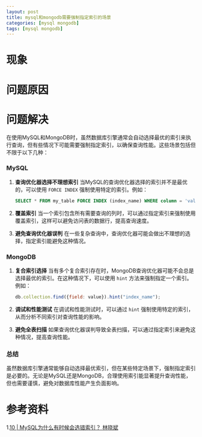 ```yaml
---
layout: post 
title: mysql和mongodb需要强制指定索引的场景
categories: [mysql mongodb]
tags: [mysql mongodb]
---
```


# 现象

# 问题原因

# 问题解决

在使用MySQL和MongoDB时，虽然数据库引擎通常会自动选择最优的索引来执行查询，但有些情况下可能需要强制指定索引，以确保查询性能。这些场景包括但不限于以下几种：

### MySQL

1. **查询优化器选择不理想索引**
   当MySQL的查询优化器选择的索引并不是最优的，可以使用 `FORCE INDEX` 强制使用特定的索引。例如：
   ```sql
   SELECT * FROM my_table FORCE INDEX (index_name) WHERE column = 'value';
   ```

2. **覆盖索引**
   当一个索引包含所有需要查询的列时，可以通过指定索引来强制使用覆盖索引，这样可以避免访问表的数据行，提高查询速度。

3. **避免查询优化器误判**
   在一些复杂查询中，查询优化器可能会做出不理想的选择，指定索引能避免这种情况。

### MongoDB

1. **复合索引选择**
   当有多个复合索引存在时，MongoDB查询优化器可能不会总是选择最优的索引。在这种情况下，可以使用 `hint` 方法来强制指定一个索引。例如：
   ```javascript
   db.collection.find({field: value}).hint("index_name");
   ```

2. **调试和性能测试**
   在调试和性能测试时，可以通过 `hint` 强制使用特定的索引，从而分析不同索引对查询性能的影响。

3. **避免全表扫描**
   如果查询优化器误判导致全表扫描，可以通过指定索引来避免这种情况，提高查询性能。

### 总结

虽然数据库引擎通常能够自动选择最优索引，但在某些特定场景下，强制指定索引是必要的。无论是MySQL还是MongoDB，合理使用索引能显著提升查询性能，但也需要谨慎，避免对数据库性能产生负面影响。

# 参考资料

1.[10 | MySQL为什么有时候会选错索引？ 林晓斌](https://time.geekbang.org/column/article/71173)